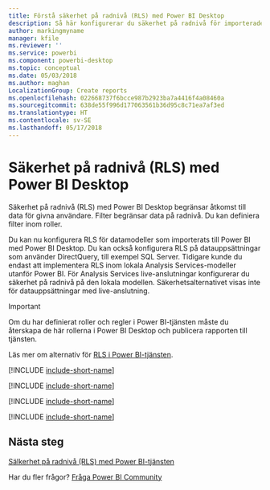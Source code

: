 ```yaml
---
title: Förstå säkerhet på radnivå (RLS) med Power BI Desktop
description: Så här konfigurerar du säkerhet på radnivå för importerade datauppsättningar och DirectQuery i Power BI Desktop.
author: markingmyname
manager: kfile
ms.reviewer: ''
ms.service: powerbi
ms.component: powerbi-desktop
ms.topic: conceptual
ms.date: 05/03/2018
ms.author: maghan
LocalizationGroup: Create reports
ms.openlocfilehash: 022668737f6bcce987b2923ba7a4416f4a08460a
ms.sourcegitcommit: 638de55f996d177063561b36d95c8c71ea7af3ed
ms.translationtype: HT
ms.contentlocale: sv-SE
ms.lasthandoff: 05/17/2018
---
```

# <a name="row-level-security-rls-with-power-bi-desktop"></a>Säkerhet på radnivå (RLS) med Power BI Desktop
Säkerhet på radnivå (RLS) med Power BI Desktop begränsar åtkomst till data för givna användare. Filter begränsar data på radnivå. Du kan definiera filter inom roller.

Du kan nu konfigurera RLS för datamodeller som importerats till Power BI med Power BI Desktop. Du kan också konfigurera RLS på datauppsättningar som använder DirectQuery, till exempel SQL Server. Tidigare kunde du endast att implementera RLS inom lokala Analysis Services-modeller utanför Power BI. För Analysis Services live-anslutningar konfigurerar du säkerhet på radnivå på den lokala modellen. Säkerhetsalternativet visas inte för datauppsättningar med live-anslutning.

> [!IMPORTANT]
> Om du har definierat roller och regler i Power BI-tjänsten måste du återskapa de här rollerna i Power BI Desktop och publicera rapporten till tjänsten.
> 
> 

Läs mer om alternativ för [RLS i Power BI-tjänsten](service-admin-rls.md).

[!INCLUDE [include-short-name](./includes/rls-desktop-define-roles.md)]

[!INCLUDE [include-short-name](./includes/rls-desktop-view-as-roles.md)]

[!INCLUDE [include-short-name](./includes/rls-limitations.md)]

[!INCLUDE [include-short-name](./includes/rls-faq.md)]

## <a name="next-steps"></a>Nästa steg
[Sälkerhet på radnivå (RLS) med Power BI-tjänsten](service-admin-rls.md)  

Har du fler frågor? [Fråga Power BI Community](http://community.powerbi.com/)

